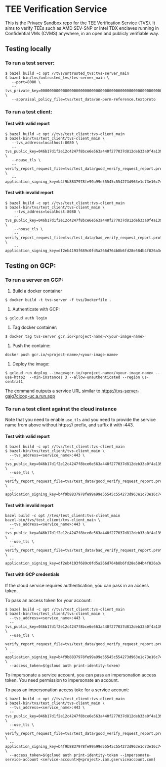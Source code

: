 # TEE Verification Service

This is the Privacy Sandbox repo for the TEE Verification Service (TVS). It aims
to verify TEEs such as AMD SEV-SNP or Intel TDX enclaves running in Confidential
VMs (CVMS) anywhere, in an open and publicly verifiable way.

## Testing locally

### To run a test server:

```
$ bazel build -c opt //tvs/untrusted_tvs:tvs-server_main
$ bazel-bin/tvs/untrusted_tvs/tvs-server_main \
   --port=8080 \
   --tvs_private_key=0000000000000000000000000000000000000000000000000000000000000001 \
   --appraisal_policy_file=tvs/test_data/on-perm-reference.textproto
```

### To run a test client:

#### Test with valid report

```
$ bazel build -c opt //tvs/test_client:tvs-client_main
$ bazel-bin/tvs/test_client/tvs-client_main \
   --tvs_address=localhost:8080 \
   --tvs_public_key=046b17d1f2e12c4247f8bce6e563a440f277037d812deb33a0f4a13945d898c2964fe342e2fe1a7f9b8ee7eb4a7c0f9e162bce33576b315ececbb6406837bf51f5 \
   --nouse_tls \
   --verify_report_request_file=tvs/test_data/good_verify_request_report.prototext \
   --application_signing_key=b4f9b8837978fe99a99e55545c554273d963e1c73e16c7406b99b773e930ce23
```

#### Test with invalid report

```
$ bazel build -c opt //tvs/test_client:tvs-client_main
$ bazel-bin/tvs/test_client/tvs-client_main \
    --tvs_address=localhost:8080 \
    --tvs_public_key=046b17d1f2e12c4247f8bce6e563a440f277037d812deb33a0f4a13945d898c2964fe342e2fe1a7f9b8ee7eb4a7c0f9e162bce33576b315ececbb6406837bf51f5 \
    --nouse_tls \
    --verify_report_request_file=tvs/test_data/bad_verify_request_report.prototext \
    --application_signing_key=df2eb4193f689c0fd5a266d764b8b6fd28e584b4f826a3ccb96f80fed2949759
```

## Testing on GCP:

### To run a server on GCP:
1. Build a docker container
```
$ docker build -t tvs-server -f tvs/Dockerfile .
```
1. Authenticate with GCP:
```
$ gcloud auth login
```
1. Tag docker container:
```
$ docker tag tvs-server gcr.io/<project-name>/<your-image-name>
```
1. Push the containe:
```
docker push gcr.io/<project-name>/<your-image-name>
```
1. Deploy the image:
```
$ gcloud run deploy --image=gcr.io/<project-name>/<your-image-name> --use-http2  --min-instances 3 --allow-unauthenticated --region us-central1
```
The command outputs a service URL similar to https://tvs-server-gaig7cicoq-uc.a.run.app

### To run a test client against the cloud instance

Note that you need to enable `use_tls` and you need to provide the service name from above without https:// prefix, and suffix it with :443.

#### Test with valid report

```
$ bazel build -c opt //tvs/test_client:tvs-client_main
$ bazel-bin/tvs/test_client/tvs-client_main \
  --tvs_address=<service_name>:443 \
  --tvs_public_key=046b17d1f2e12c4247f8bce6e563a440f277037d812deb33a0f4a13945d898c2964fe342e2fe1a7f9b8ee7eb4a7c0f9e162bce33576b315ececbb6406837bf51f5 \
  --use_tls \
  --verify_report_request_file=tvs/test_data/good_verify_request_report.prototext \
  --application_signing_key=b4f9b8837978fe99a99e55545c554273d963e1c73e16c7406b99b773e930ce23
```

#### Test with invalid report

```
bazel build -c opt //tvs/test_client:tvs-client_main
bazel-bin/tvs/test_client/tvs-client_main \
  --tvs_address=<service_name>:443 \
  --tvs_public_key=046b17d1f2e12c4247f8bce6e563a440f277037d812deb33a0f4a13945d898c2964fe342e2fe1a7f9b8ee7eb4a7c0f9e162bce33576b315ececbb6406837bf51f5 \
  --use_tls \
  --verify_report_request_file=tvs/test_data/bad_verify_request_report.prototext \
  --application_signing_key=df2eb4193f689c0fd5a266d764b8b6fd28e584b4f826a3ccb96f80fed2949759
```

#### Test with GCP credentials

If the cloud service requires authentication, you can pass in an access token.

To pass an access token for your account:

```
$ bazel build -c opt //tvs/test_client:tvs-client_main
$ bazel-bin/tvs/test_client/tvs-client_main \
  --tvs_address=<service_name>:443 \
  --tvs_public_key=046b17d1f2e12c4247f8bce6e563a440f277037d812deb33a0f4a13945d898c2964fe342e2fe1a7f9b8ee7eb4a7c0f9e162bce33576b315ececbb6406837bf51f5 \
  --use_tls \
  --verify_report_request_file=tvs/test_data/good_verify_request_report.prototext \
  --application_signing_key=b4f9b8837978fe99a99e55545c554273d963e1c73e16c7406b99b773e930ce23 \
  --access_token=$(gcloud auth print-identity-token)
```

To impersonate a service account, you can pass an impersonation access token.
You need permission to impersonate an account.

To pass an impersonation access toke for a service account:

```
$ bazel build -c opt //tvs/test_client:tvs-client_main
$ bazel-bin/tvs/test_client/tvs-client_main \
  --tvs_address=<service_name>:443 \
  --tvs_public_key=046b17d1f2e12c4247f8bce6e563a440f277037d812deb33a0f4a13945d898c2964fe342e2fe1a7f9b8ee7eb4a7c0f9e162bce33576b315ececbb6406837bf51f5 \
  --use_tls \
  --verify_report_request_file=tvs/test_data/good_verify_request_report.prototext \
  --application_signing_key=b4f9b8837978fe99a99e55545c554273d963e1c73e16c7406b99b773e930ce23 \
  --access_token=$(gcloud auth print-identity-token --impersonate-service-account <service-account>@<project>.iam.gserviceaccount.com)
```
